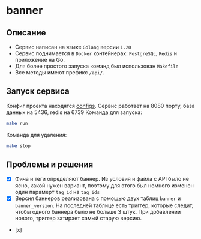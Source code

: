 # banner


## Описание
- Сервис написан на языке `Golang` версии `1.20`
- Сервис поднимается в `Docker` контейнерах: `PostgreSQL`, `Redis` и приложение на Go.
- Для более простого запуска команд был использован `Makefile`
- Все методы имеют префикс `/api/`.

## Запуск сервиса
Конфиг проекта находятся [configs](./configs/config.yaml). 
Сервис работает на 8080 порту, база данных на 5436, redis на 6739
Команда для запуска:
```bash
make run
```

Команда для удаления:
```bash
make stop
```

## Проблемы и решения
- [x] Фича и теги определяют баннер. Из условия и файла с API было не ясно, какой нужен вариант, поэтому для этого был немного изменен один парамерт `tag_id` на `tag_ids`
- [x] Версия баннеров реализована с помощью двух таблиц `banner` и `banner_version`. На последней таблице есть триггер, которые следит, чтобы одного баннера было не больше 3 штук. При добавлении нового, триггер затирает самый старую версию.
- [х] 
